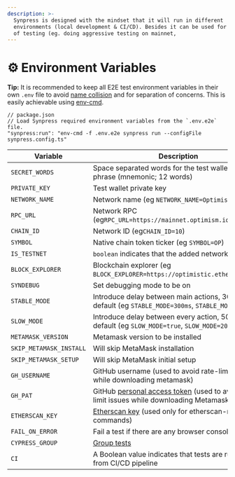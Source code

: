 ```yaml
---
description: >-
  Synpress is designed with the mindset that it will run in different
  environments (local development & CI/CD). Besides it can be used for all sorts
  of testing (eg. doing aggressive testing on mainnet,
---
```


# ⚙ Environment Variables

**Tip:** It is recommended to keep all E2E test environment variables in their own `.env` file to avoid [name collision](https://en.wikipedia.org/wiki/Name\_collision) and for separation of concerns.  This is easily achievable using [env-cmd](https://www.npmjs.com/package/env-cmd).&#x20;

```json5
// package.json
// Load Synpress required environment variables from the `.env.e2e` file.
"synpress:run": "env-cmd -f .env.e2e synpress run --configFile synpress.config.ts"
```

| Variable                | Description                                                                                                                                                                                                  |
| ----------------------- | ------------------------------------------------------------------------------------------------------------------------------------------------------------------------------------------------------------ |
| `SECRET_WORDS`          | Space separated words for the test wallet recovery phrase (mnemonic; 12 words)                                                                                                                               |
| `PRIVATE_KEY`           | Test wallet private key                                                                                                                                                                                      |
| `NETWORK_NAME`          | Network name (eg `NETWORK_NAME=Optimism`)                                                                                                                                                                    |
| `RPC_URL`               | Network RPC (eg`RPC_URL=https://mainnet.optimism.io`)                                                                                                                                                        |
| `CHAIN_ID`              | Network ID (eg`CHAIN_ID=10`)                                                                                                                                                                                 |
| `SYMBOL`                | Native chain token ticker (eg `SYMBOL=OP`)                                                                                                                                                                   |
| `IS_TESTNET`            | `boolean` indicates that the added network is testnet                                                                                                                                                        |
| `BLOCK_EXPLORER`        | Blockchain explorer (eg `BLOCK_EXPLORER=https://optimistic.etherscan.io/`)                                                                                                                                   |
| `SYNDEBUG`              | Set debugging mode to be on                                                                                                                                                                                  |
| `STABLE_MODE`           | Introduce delay between main actions, 300ms by default (eg `STABLE_MODE=300ms`, `STABLE_MODE=true`)                                                                                                          |
| `SLOW_MODE`             | Introduce delay between every action, 50ms by default (eg `SLOW_MODE=true`, `SLOW_MODE=200ms`)                                                                                                               |
| `METAMASK_VERSION`      | Metamask version to be installed                                                                                                                                                                             |
| `SKIP_METAMASK_INSTALL` | Will skip MetaMask installation                                                                                                                                                                              |
| `SKIP_METAMASK_SETUP`   | Will skip MetaMask initial setup                                                                                                                                                                             |
| `GH_USERNAME`           | GitHub username (used to avoid rate-limit issue while downloading metamask)                                                                                                                                  |
| `GH_PAT`                | GitHub [personal access token](https://docs.github.com/en/authentication/keeping-your-account-and-data-secure/creating-a-personal-access-token) (used to avoid rate-limit issues while downloading Metamask) |
| `ETHERSCAN_KEY`         | [Etherscan key](https://info.etherscan.com/etherscan-developer-api-key/) (used only for etherscan-related commands)                                                                                          |
| `FAIL_ON_ERROR`         | Fail a test if there are any browser console errors                                                                                                                                                          |
| `CYPRESS_GROUP`         | [Group tests](https://docs.cypress.io/guides/guides/command-line#cypress-run-group-lt-name-gt)                                                                                                               |
| `CI`                    | A Boolean value indicates that tests are running from CI/CD pipeline                                                                                                                                         |

